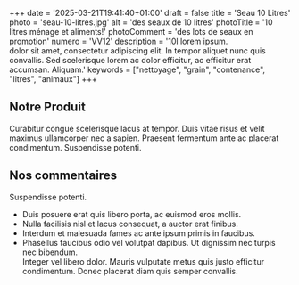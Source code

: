 +++
date = '2025-03-21T19:41:40+01:00'
draft = false
title = 'Seau 10 Litres'
photo = 'seau-10-litres.jpg'
alt = 'des seaux de 10 litres'
photoTitle = '10 litres ménage et aliments!'
photoComment = 'des lots de seaux en promotion'
numero = 'VV12'
description = '10l lorem ipsum.<br>dolor sit amet, consectetur adipiscing elit. In tempor aliquet nunc quis convallis. Sed scelerisque lorem ac dolor efficitur, ac efficitur erat accumsan. Aliquam.'
keywords = ["nettoyage", "grain", "contenance", "litres", "animaux"]
+++

## Notre Produit
Curabitur congue scelerisque lacus at tempor. Duis vitae risus et velit maximus ullamcorper nec a sapien. Praesent fermentum ante ac placerat condimentum. Suspendisse potenti. 
## Nos commentaires
Suspendisse potenti. 
- Duis posuere erat quis libero porta, ac euismod eros mollis.
- Nulla facilisis nisl et lacus consequat, a auctor erat finibus.
- Interdum et malesuada fames ac ante ipsum primis in faucibus.
- Phasellus faucibus odio vel volutpat dapibus. 
Ut dignissim nec turpis nec bibendum.  
Integer vel libero dolor. Mauris vulputate metus quis justo efficitur condimentum. Donec placerat diam quis semper convallis.